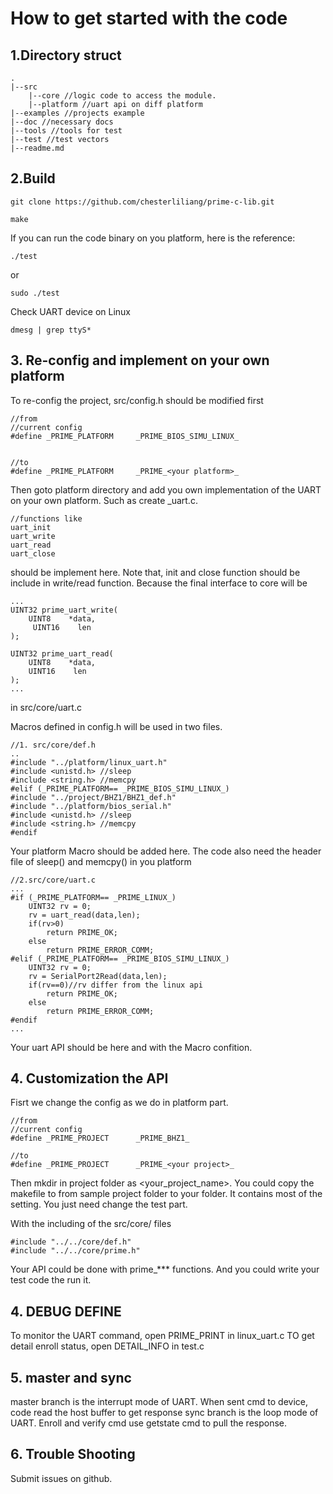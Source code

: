 # How to get started with the code
## 1.Directory struct
```
.
|--src
    |--core //logic code to access the module.
    |--platform //uart api on diff platform
|--examples //projects example
|--doc //necessary docs
|--tools //tools for test
|--test //test vectors
|--readme.md

```

## 2.Build
```
git clone https://github.com/chesterliliang/prime-c-lib.git

make
```

If you can run the code binary on you platform, here is the reference:
```
./test
```
or
```
sudo ./test
```
Check UART device on Linux
```
dmesg | grep ttyS*
```

## 3. Re-config and implement on your own platform

To re-config the project, src/config.h should be modified first

```
//from
//current config  
#define _PRIME_PLATFORM     _PRIME_BIOS_SIMU_LINUX_    


//to
#define _PRIME_PLATFORM     _PRIME_<your platform>_
```

Then goto platform directory and add you own implementation of the UART on your own platform. Such as create <your project>_uart.c. 

```
//functions like 
uart_init
uart_write
uart_read
uart_close
```
should be implement here. Note that, init and close function should be include in write/read function. Because the final interface to core will be 

```
...
UINT32 prime_uart_write(
    UINT8    *data,
     UINT16    len
);

UINT32 prime_uart_read(
    UINT8    *data,
    UINT16    len
);
...
```
in src/core/uart.c

Macros defined in config.h will be used in two files.
```
//1. src/core/def.h
..
#include "../platform/linux_uart.h"
#include <unistd.h> //sleep
#include <string.h> //memcpy
#elif (_PRIME_PLATFORM== _PRIME_BIOS_SIMU_LINUX_)
#include "../project/BHZ1/BHZ1_def.h"
#include "../platform/bios_serial.h"
#include <unistd.h> //sleep
#include <string.h> //memcpy
#endif
```
Your platform Macro should be added here. The code also need the header file of sleep() and memcpy() in you platform

```
//2.src/core/uart.c
...
#if (_PRIME_PLATFORM== _PRIME_LINUX_)
    UINT32 rv = 0;
    rv = uart_read(data,len);
    if(rv>0)
        return PRIME_OK;
    else
        return PRIME_ERROR_COMM;
#elif (_PRIME_PLATFORM== _PRIME_BIOS_SIMU_LINUX_)
    UINT32 rv = 0;
    rv = SerialPort2Read(data,len);
    if(rv==0)//rv differ from the linux api
        return PRIME_OK;
    else
        return PRIME_ERROR_COMM;
#endif
...
```
Your uart API should be here and with the Macro confition.

## 4. Customization the API

Fisrt we change the config as we do in platform part.
```
//from
//current config
#define _PRIME_PROJECT      _PRIME_BHZ1_     

//to
#define _PRIME_PROJECT      _PRIME_<your project>_     
```
Then mkdir in project folder as <your_project_name>. You could copy the makefile to from sample project folder to your folder. It contains most of the setting. You just need change the test part.

With the including of the src/core/ files
```
#include "../../core/def.h"
#include "../../core/prime.h"
```
Your API could be done with prime_*** functions. And you could write your test code the run it.

## 4. DEBUG DEFINE

To monitor the UART command, open PRIME_PRINT in linux_uart.c
TO get detail enroll status, open DETAIL_INFO in test.c

## 5. master and sync

master branch is the interrupt mode of UART. When sent cmd to device, code read the host buffer to get response
sync branch is the loop mode of UART. Enroll and verify cmd use getstate cmd to pull the response.

## 6. Trouble Shooting

Submit issues on github.
